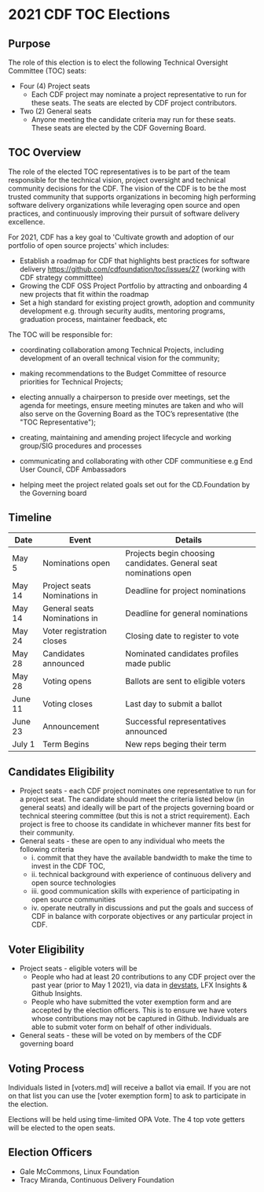 # 2021 CDF TOC Elections

## Purpose

The role of this election is to elect the following Technical Oversight Committee (TOC) seats:
   * Four (4) Project seats 
      * Each CDF project may nominate a project representative to run for these seats. The seats are elected by CDF project contributors. 
   * Two (2) General seats 
      * Anyone meeting the candidate criteria may run for these seats. These seats are elected by the CDF Governing Board.

## TOC Overview

The role of the elected TOC representatives is to be part of the team responsible for the technical vision, project oversight and technical community decisions for the CDF. 
The vision of the CDF is to be the most trusted community that supports organizations in becoming high performing software delivery organizations while leveraging open source and open practices, and continuously improving their pursuit of software delivery excellence. 

For 2021, CDF has a key goal to 'Cultivate growth and adoption of our portfolio of open source projects' which includes:
  - Establish a roadmap for CDF that highlights best practices for software delivery  https://github.com/cdfoundation/toc/issues/27 (working with CDF strategy committtee)
  - Growing the CDF OSS Project Portfolio by attracting and onboarding 4 new projects that fit within the roadmap
  - Set a high standard for existing project growth, adoption and community development e.g. through security audits, mentoring programs, graduation process, maintainer feedback, etc 

The TOC will be responsible for:
  - coordinating collaboration among Technical Projects, including development of an overall technical vision for the community;

  - making recommendations to the Budget Committee of resource priorities for Technical Projects;

 -  electing annually a chairperson to preside over meetings, set the agenda for meetings, ensure meeting minutes are taken and who will also serve on the Governing Board as the TOC’s representative (the "TOC Representative");

  - creating, maintaining and amending project lifecycle and working group/SIG procedures and processes

  - communicating and collaborating with other CDF communitiese e.g End User Council, CDF Ambassadors 
  
  - helping meet the project related goals set out for the CD.Foundation by the Governing board

## Timeline

| Date  | Event | Details  |
| ----- | ----- | -------- |
| May 5 | Nominations open | Projects begin choosing candidates. General seat nominations open |
| May 14 | Project seats Nominations in | Deadline for project nominations |
| May 14 | General seats Nominations in | Deadline for general nominations |
| May 24 | Voter registration closes | Closing date to register to vote |
| May 28 | Candidates announced | Nominated candidates profiles made public |
| May 28 | Voting opens | Ballots are sent to eligible voters | 
| June 11 | Voting closes | Last day to submit a ballot | 
| June 23 | Announcement | Successful representatives announced | 
| July 1 | Term Begins | New reps beging their term | 


## Candidates Eligibility

  * Project seats - each CDF project nominates one representative to run for a project seat.  The candidate should meet the criteria listed below (in general seats) and ideally will be part of the projects governing board or technical steering committee (but this is not a strict requirement). Each project is free to choose its candidate in whichever manner fits best for their community. 
  * General seats - these are open to any individual who meets the following criteria
  	-	i. commit that they have the available bandwidth to make the time to invest in the CDF TOC,
  	-	ii. technical background with experience of continuous delivery and open source technologies 
  	-	iii. good communication skills with experience of participating in open source communities 
    - iv. operate neutrally in discussions and put the goals and success of CDF in balance with corporate objectives or any particular project in CDF.

## Voter Eligibility
  * Project seats - eligible voters will be
     - People who had at least 20 contributions to any CDF project over the past year (prior to May 1 2021), via data in [devstats](https://allcdf.devstats.cd.foundation/d/9/developer-activity-counts-by-repository-group-table?orgId=1&var-period_name=Last%20year&var-metric=contributions&var-repogroup_name=All&var-country_name=All), LFX Insights & Github Insights. 
     - People who have submitted the voter exemption form and are accepted by the election officers. This is to ensure we have voters whose contributions may not be captured in Github. Individuals are able to submit voter form on behalf of other individuals. 
  * General seats - these will be voted on by members of the CDF governing board  

## Voting Process
Individuals listed in [voters.md] will receive a ballot via email. If you are
not on that list you can use the [voter exemption form] to ask
to participate in the election.

Elections will be held using time-limited OPA Vote. The 4 top vote getters will be elected to the open seats.

## Election Officers

- Gale McCommons, Linux Foundation
- Tracy Miranda, Continuous Delivery Foundation
